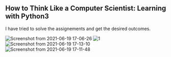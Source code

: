 ## How to Think Like a Computer Scientist: Learning with Python3
I have tried to solve the assignements and get the desired outcomes.

![Screenshot from 2021-06-19 17-06-26](https://user-images.githubusercontent.com/62461020/122642938-2f719c00-d122-11eb-8f60-2d9592477da2.png)
![1](https://user-images.githubusercontent.com/62461020/122642943-33052300-d122-11eb-85c4-e28fced2103e.png)
![Screenshot from 2021-06-19 17-13-10](https://user-images.githubusercontent.com/62461020/122642944-34cee680-d122-11eb-9bad-dd7580d385f6.png)
![Screenshot from 2021-06-19 17-11-48](https://user-images.githubusercontent.com/62461020/122642946-36001380-d122-11eb-8e91-7c9c7d0eb092.png)

